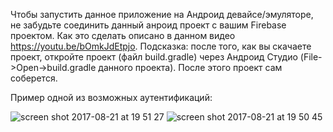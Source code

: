 Чтобы запустить данное приложение на Андроид девайсе/эмуляторе, не забудьте соединить данный анроид проект с вашим Firebase проектом. Как это сделать описано в данном видео https://youtu.be/bOmkJdEtpjo.
Подсказка: после того, как вы скачаете проект, откройте проект (файл build.gradle) через Андроид Студио (File->Open->build.gradle данного проекта). После этого проект сам соберется.   
   
Пример одной из возможных аутентификаций:   
   
![screen shot 2017-08-21 at 19 51 27](https://user-images.githubusercontent.com/14164864/29533091-81a3e322-86b0-11e7-8ec3-38d4023fd554.png)
![screen shot 2017-08-21 at 19 50 45](https://user-images.githubusercontent.com/14164864/29533092-81bb6074-86b0-11e7-88bf-150278596937.png)
